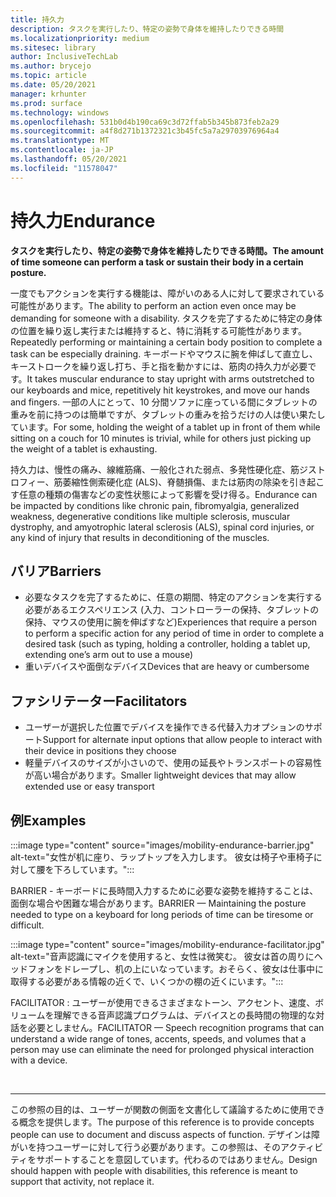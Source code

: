 ```yaml
---
title: 持久力
description: タスクを実行したり、特定の姿勢で身体を維持したりできる時間
ms.localizationpriority: medium
ms.sitesec: library
author: InclusiveTechLab
ms.author: brycejo
ms.topic: article
ms.date: 05/20/2021
manager: krhunter
ms.prod: surface
ms.technology: windows
ms.openlocfilehash: 531b0d4b190ca69c3d72ffab5b345b873feb2a29
ms.sourcegitcommit: a4f8d271b1372321c3b45fc5a7a29703976964a4
ms.translationtype: MT
ms.contentlocale: ja-JP
ms.lasthandoff: 05/20/2021
ms.locfileid: "11578047"
---
```

# <a name="endurance"></a><span data-ttu-id="4030e-103">持久力</span><span class="sxs-lookup"><span data-stu-id="4030e-103">Endurance</span></span>

**<span data-ttu-id="4030e-104">タスクを実行したり、特定の姿勢で身体を維持したりできる時間。</span><span class="sxs-lookup"><span data-stu-id="4030e-104">The amount of time someone can perform a task or sustain their body in a certain posture.</span></span>**

<span data-ttu-id="4030e-105">一度でもアクションを実行する機能は、障がいのある人に対して要求されている可能性があります。</span><span class="sxs-lookup"><span data-stu-id="4030e-105">The ability to perform an action even once may be demanding for someone with a disability.</span></span> <span data-ttu-id="4030e-106">タスクを完了するために特定の身体の位置を繰り返し実行または維持すると、特に消耗する可能性があります。</span><span class="sxs-lookup"><span data-stu-id="4030e-106">Repeatedly performing or maintaining a certain body position to complete a task can be especially draining.</span></span> <span data-ttu-id="4030e-107">キーボードやマウスに腕を伸ばして直立し、キーストロークを繰り返し打ち、手と指を動かすには、筋肉の持久力が必要です。</span><span class="sxs-lookup"><span data-stu-id="4030e-107">It takes muscular endurance to stay upright with arms outstretched to our keyboards and mice, repetitively hit keystrokes, and move our hands and fingers.</span></span> <span data-ttu-id="4030e-108">一部の人にとって、10 分間ソファに座っている間にタブレットの重みを前に持つのは簡単ですが、タブレットの重みを拾うだけの人は使い果たしています。</span><span class="sxs-lookup"><span data-stu-id="4030e-108">For some, holding the weight of a tablet up in front of them while sitting on a couch for 10 minutes is trivial, while for others just picking up the weight of a tablet is exhausting.</span></span>

<span data-ttu-id="4030e-109">持久力は、慢性の痛み、線維筋痛、一般化された弱点、多発性硬化症、筋ジストロフィー、筋萎縮性側索硬化症 (ALS)、脊髄損傷、または筋肉の除染を引き起こす任意の種類の傷害などの変性状態によって影響を受け得る。</span><span class="sxs-lookup"><span data-stu-id="4030e-109">Endurance can be impacted by conditions like chronic pain, fibromyalgia, generalized weakness, degenerative conditions like multiple sclerosis, muscular dystrophy, and amyotrophic lateral sclerosis (ALS), spinal cord injuries, or any kind of injury that results in deconditioning of the muscles.</span></span>

## <a name="barriers"></a><span data-ttu-id="4030e-110">バリア</span><span class="sxs-lookup"><span data-stu-id="4030e-110">Barriers</span></span>
* <span data-ttu-id="4030e-111">必要なタスクを完了するために、任意の期間、特定のアクションを実行する必要があるエクスペリエンス (入力、コントローラーの保持、タブレットの保持、マウスの使用に腕を伸ばすなど)</span><span class="sxs-lookup"><span data-stu-id="4030e-111">Experiences that require a person to perform a specific action for any period of time in order to complete a desired task (such as typing, holding a controller, holding a tablet up, extending one’s arm out to use a mouse)</span></span>
* <span data-ttu-id="4030e-112">重いデバイスや面倒なデバイス</span><span class="sxs-lookup"><span data-stu-id="4030e-112">Devices that are heavy or cumbersome</span></span>

## <a name="facilitators"></a><span data-ttu-id="4030e-113">ファシリテーター</span><span class="sxs-lookup"><span data-stu-id="4030e-113">Facilitators</span></span>
* <span data-ttu-id="4030e-114">ユーザーが選択した位置でデバイスを操作できる代替入力オプションのサポート</span><span class="sxs-lookup"><span data-stu-id="4030e-114">Support for alternate input options that allow people to interact with their device in positions they choose</span></span>
* <span data-ttu-id="4030e-115">軽量デバイスのサイズが小さいので、使用の延長やトランスポートの容易性が高い場合があります。</span><span class="sxs-lookup"><span data-stu-id="4030e-115">Smaller lightweight devices that may allow extended use or easy transport</span></span>

## <a name="examples"></a><span data-ttu-id="4030e-116">例</span><span class="sxs-lookup"><span data-stu-id="4030e-116">Examples</span></span>

:::image type="content" source="images/mobility-endurance-barrier.jpg" alt-text="女性が机に座り、ラップトップを入力します。 彼女は椅子や車椅子に対して腰を下ろしています。":::

<span data-ttu-id="4030e-119">BARRIER - キーボードに長時間入力するために必要な姿勢を維持することは、面倒な場合や困難な場合があります。</span><span class="sxs-lookup"><span data-stu-id="4030e-119">BARRIER — Maintaining the posture needed to type on a keyboard for long periods of time can be tiresome or difficult.</span></span> 

:::image type="content" source="images/mobility-endurance-facilitator.jpg" alt-text="音声認識にマイクを使用すると、女性は微笑む。 彼女は首の周りにヘッドフォンをドレープし、机の上にいなっています。おそらく、彼女は仕事中に取得する必要がある情報の近くで、いくつかの棚の近くにいます。":::

<span data-ttu-id="4030e-122">FACILITATOR : ユーザーが使用できるさまざまなトーン、アクセント、速度、ボリュームを理解できる音声認識プログラムは、デバイスとの長時間の物理的な対話を必要としません。</span><span class="sxs-lookup"><span data-stu-id="4030e-122">FACILITATOR — Speech recognition programs that can understand a wide range of tones, accents, speeds, and volumes that a person may use can eliminate the need for prolonged physical interaction with a device.</span></span> 


&nbsp;

[comment]: # (フッター ステートメント)
___
<span data-ttu-id="4030e-124">この参照の目的は、ユーザーが関数の側面を文書化して議論するために使用できる概念を提供します。</span><span class="sxs-lookup"><span data-stu-id="4030e-124">The purpose of this reference is to provide concepts people can use to document and discuss aspects of function.</span></span> <span data-ttu-id="4030e-125">デザインは障がいを持つユーザーに対して行う必要があります。この参照は、そのアクティビティをサポートすることを意図しています。代わるのではありません。</span><span class="sxs-lookup"><span data-stu-id="4030e-125">Design should happen with people with disabilities, this reference is meant to support that activity, not replace it.</span></span> 